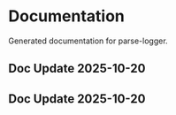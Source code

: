 # Documentation

Generated documentation for parse-logger.

## Doc Update 2025-10-20

## Doc Update 2025-10-20
